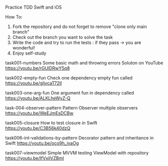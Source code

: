 Practice TDD Swift and iOS

How To: 
1. Fork the repository and do not forget to remove "clone only main branch"
2. Check out the branch you want to solve the task
3. Write the code and try to run the tests : if they pass -> you are wonderful!
4. Enjoy self-study

task001-numbers Some basic math and throwing errors Soluton on YouTube https://youtu.be/rGUlDRwY5q8

task002-empty-fun Check one dependency empty fun called https://youtu.be/gljvcaT72II

task003-one-arg-fun One argument fun in dependency called https://youtu.be/ALKLheWyZ-Q

task-004-observer-pattern Pattern Observer multiple observers https://youtu.be/WeEJmEsDCBw

task005-closure How to test closure in Swift https://youtu.be/C3B56k40dzQ

task006-int-validations-by-pattern Decorator pattern and inheritance in Swift https://youtu.be/oco9h_ivaOg

task007-viewmodel Simple MVVM testing ViewModel with repository https://youtu.be/IfVxilVZBmI
